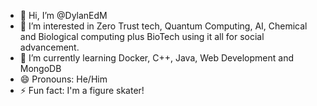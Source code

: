 - 👋 Hi, I’m @DylanEdM
- 👀 I’m interested in Zero Trust tech, Quantum Computing, AI, Chemical and Biological computing plus BioTech using it all for social advancement.
- 🌱 I’m currently learning Docker, C++, Java, Web Development and MongoDB
- 😄 Pronouns: He/Him
- ⚡ Fun fact: I'm a figure skater!
